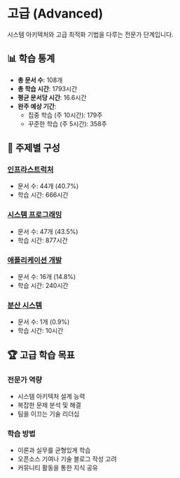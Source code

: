 # 고급 (Advanced)

시스템 아키텍처와 고급 최적화 기법을 다루는 전문가 단계입니다.

## 📊 학습 통계

- **총 문서 수**: 108개
- **총 학습 시간**: 1793시간
- **평균 문서당 시간**: 16.6시간
- **완주 예상 기간**:
  - 집중 학습 (주 10시간): 179주
  - 꾸준한 학습 (주 5시간): 358주

## 🎯 주제별 구성

### [인프라스트럭처](./infrastructure/)

- 문서 수: 44개 (40.7%)
- 학습 시간: 666시간

### [시스템 프로그래밍](./system-programming/)

- 문서 수: 47개 (43.5%)
- 학습 시간: 877시간

### [애플리케이션 개발](./application-development/)

- 문서 수: 16개 (14.8%)
- 학습 시간: 240시간

### [분산 시스템](./distributed-systems/)

- 문서 수: 1개 (0.9%)
- 학습 시간: 10시간

## 🏆 고급 학습 목표

### 전문가 역량

- 시스템 아키텍처 설계 능력
- 복잡한 문제 분석 및 해결
- 팀을 이끄는 기술 리더십

### 학습 방법

- 이론과 실무를 균형있게 학습
- 오픈소스 기여나 기술 블로그 작성 고려
- 커뮤니티 활동을 통한 지식 공유
